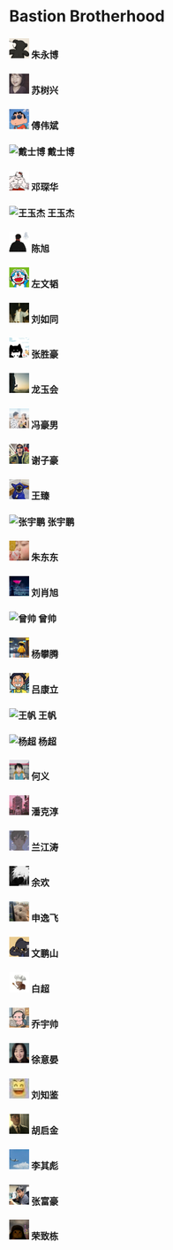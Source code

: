 
# Bastion Brotherhood
### <img src="./avators/zhu.jpg" alt="朱永博" width="36"/> 朱永博 
### <img src="./avators/bc2073e35ac122203d01e82592d21220.jpg" alt="苏树兴" width="36"/> 苏树兴 
### <img src="./avators/c2b0a8274f4e4bf608cfa2e2030b720b.jpg" alt="傅伟斌" width="36"/> 傅伟斌 
### <img src="" alt="戴士博" width="36"/> 戴士博 
### <img src="./avators/50876c7f7e1a296f34cd4756b6028646.jpg" alt="邓琛华" width="36"/> 邓琛华 
### <img src="" alt="王玉杰" width="36"/> 王玉杰 
### <img src="./avators/580dd830dd041e60409dab2e74dc725f.jpg" alt="陈旭" width="36"/> 陈旭 
### <img src="./avators/d7c90a9b52e69c8b0c9a98038f706878.jpg" alt="左文韬" width="36"/> 左文韬 
### <img src="./avators/53bac77b71229e0298bc20a8c2ea1ed1.jpg" alt="刘如同 " width="36"/> 刘如同  
### <img src="./avators/9ccb785cba1af6403da4833148f06dae.jpg" alt="张胜豪 " width="36"/> 张胜豪  
### <img src="./avators/66d281c31dda8a40938afb5050ef0106.jpg" alt="龙玉会" width="36"/> 龙玉会 
### <img src="./avators/baecf560a03e3ee2a2fb7fbd9ea92a96.jpg" alt="冯豪男" width="36"/> 冯豪男 
### <img src="./avators/7926a6ee4f7b75e9f5063612cf4ed7be.jpg" alt="谢子豪" width="36"/> 谢子豪 
### <img src="./avators/4983c22a4ca9579605a75a607fc44d17.jpg" alt="王臻" width="36"/> 王臻 
### <img src="" alt="张宇鹏" width="36"/> 张宇鹏 
### <img src="./avators/e14431ba703f853c7ec6af694ab2807c.jpg" alt="朱东东" width="36"/> 朱东东 
### <img src="./avators/46652d9dadb94136449ac75bbf007c6c.jpg" alt="刘肖旭" width="36"/> 刘肖旭 
### <img src="" alt="曾帅 " width="36"/> 曾帅  
### <img src="./avators/7b85424fae30045415a6d549adb7177b.jpg" alt="杨攀腾" width="36"/> 杨攀腾 
### <img src="./avators/b69511ec152c1a425eb26f99d7e6519a.jpg" alt="吕康立" width="36"/> 吕康立 
### <img src="" alt="王帆" width="36"/> 王帆 
### <img src="" alt="杨超" width="36"/> 杨超 
### <img src="./avators/bb83dbfa1ebfc66b8ba55d2121bb8064.jpg" alt="何义" width="36"/> 何义 
### <img src="./avators/704da8824ccafacc742312b67a42dda5.jpg" alt="潘克淳" width="36"/> 潘克淳 
### <img src="./avators/bb199c16d5536ccd9b8c8153ad3a309f.jpg" alt="兰江涛" width="36"/> 兰江涛 
### <img src="./avators/d7d2d31afe064b5dcb52a43684288f3e.jpg" alt="余欢" width="36"/> 余欢 
### <img src="./avators/3bdb0509e7457433608073074dc07e7c.jpg" alt="申逸飞" width="36"/> 申逸飞 
### <img src="./avators/436342879af73869031c0f51b1eacf3f.jpg" alt="文鹏山" width="36"/> 文鹏山 
### <img src="./avators/8d42b8838543511392329ced3122633e.jpg" alt="白超" width="36"/> 白超 
### <img src="./avators/3c24048c68850d150fc82fdc7b15fdbf.jpg" alt="乔宇帅" width="36"/> 乔宇帅 
### <img src="./avators/4d1819ec6067e9d997d9ee11be226057.jpg" alt="徐意晏" width="36"/> 徐意晏 
### <img src="./avators/ecb4d29e7c6a2369283c758cfa06455f.jpg" alt="刘知鉴" width="36"/> 刘知鉴 
### <img src="./avators/b33ae6204a321c46d1fa90410873e53b.jpg" alt="胡启金" width="36"/> 胡启金 
### <img src="./avators/a4a282bd35a94d6b973a4b284df58504.jpg" alt="李其彪" width="36"/> 李其彪 
### <img src="./avators/30a805aee10c09a4719406d921d2ed95.jpg" alt="张富豪" width="36"/> 张富豪 
### <img src="./avators/38f00941430b334f124d41988a20ffbe.jpg" alt="荣致栋" width="36"/> 荣致栋 